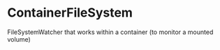 # ContainerFileSystem
FileSystemWatcher that works within a container (to monitor a mounted volume)
